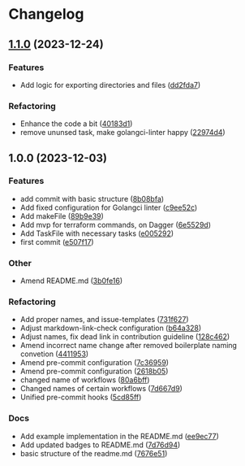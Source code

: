 # Changelog

## [1.1.0](https://github.com/Excoriate/go-terradagger/compare/v1.0.0...v1.1.0) (2023-12-24)


### Features

* Add logic for exporting directories and files ([dd2fda7](https://github.com/Excoriate/go-terradagger/commit/dd2fda78a8492d0e382ceac07271076321ee4e19))


### Refactoring

* Enhance the code a bit ([40183d1](https://github.com/Excoriate/go-terradagger/commit/40183d1318beabaf8df429bafac36eca4440fa9c))
* remove ununsed task, make golangci-linter happy ([22974d4](https://github.com/Excoriate/go-terradagger/commit/22974d4244a537f7e089bc00321430719e3deffa))

## 1.0.0 (2023-12-03)


### Features

* add commit with basic structure ([8b08bfa](https://github.com/Excoriate/go-terradagger/commit/8b08bfa7c712803e24ef6a2dba9090a3ce63ddae))
* Add fixed configuration for Golangci linter ([c9ee52c](https://github.com/Excoriate/go-terradagger/commit/c9ee52c7420acc568f508d86d38d26f5c6363b5a))
* Add makeFile ([89b9e39](https://github.com/Excoriate/go-terradagger/commit/89b9e39b08d84573dfd9958d0095c8862ebd0154))
* Add mvp for terraform commands, on Dagger ([6e5529d](https://github.com/Excoriate/go-terradagger/commit/6e5529d54774bd5f0a1ad8832bf8dc123be38a1e))
* Add TaskFile with necessary tasks ([e005292](https://github.com/Excoriate/go-terradagger/commit/e005292a1e9ba4a1233e6cd5c47f756cad4488b1))
* first commit ([e507f17](https://github.com/Excoriate/go-terradagger/commit/e507f17c775939cf5b411ad2476a91577cef9f15))


### Other

* Amend README.md ([3b0fe16](https://github.com/Excoriate/go-terradagger/commit/3b0fe160ffe743355a76ed13bb81ed3e795adadc))


### Refactoring

* Add proper names, and issue-templates ([731f627](https://github.com/Excoriate/go-terradagger/commit/731f627074a016b0a4972c727e3fb5dc5e1022bc))
* Adjust markdown-link-check configuration ([b64a328](https://github.com/Excoriate/go-terradagger/commit/b64a3286f12b1c9bc9d3caffa070aa0d75457d3f))
* Adjust names, fix dead link in contribution guideline ([128c462](https://github.com/Excoriate/go-terradagger/commit/128c4627a494b5c57a7be01f9350a74386baf58f))
* Amend incorrect name change after removed boilerplate naming convetion ([4411953](https://github.com/Excoriate/go-terradagger/commit/44119532d0ef58195000bb94cb773b72994db23f))
* Amend pre-commit configuration ([7c36959](https://github.com/Excoriate/go-terradagger/commit/7c36959ae0c528d435324d97403976fd942ac38a))
* Amend pre-commit configuration ([2618b05](https://github.com/Excoriate/go-terradagger/commit/2618b055be183bab0f0800c07d1a5136ab70688f))
* changed name of workflows ([80a6bff](https://github.com/Excoriate/go-terradagger/commit/80a6bff71edebc4c64a88259660763910d4a83a2))
* Changed names of certain workflows ([7d667d9](https://github.com/Excoriate/go-terradagger/commit/7d667d98f1afb65bc4db0e6f615cf6d33edc15bf))
* Unified pre-commit hooks ([5cd85ff](https://github.com/Excoriate/go-terradagger/commit/5cd85ff0af815f6dc597665221a1dcb20d4738f0))


### Docs

* Add example implementation in the README.md ([ee9ec77](https://github.com/Excoriate/go-terradagger/commit/ee9ec77dedd0c4947c7f963cff47ce93307eada8))
* Add updated badges to README.md ([7d76d94](https://github.com/Excoriate/go-terradagger/commit/7d76d9484c2d99cadf75fe074494120107df3f7c))
* basic structure of the readme.md ([7676e51](https://github.com/Excoriate/go-terradagger/commit/7676e5177d7a5723aa9e224f654fc8493c72d4ac))

